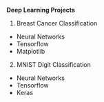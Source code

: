**Deep Learning Projects**

1) Breast Cancer Classification 
- Neural Networks
- Tensorflow
- Matplotlib

2) MNIST Digit Classification
- Neural Networks
- Tensorflow
- Keras
